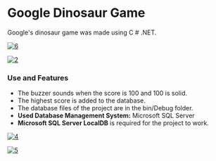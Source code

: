 # Google Dinosaur Game

Google's dinosaur game was made using C # .NET.

<a href="https://imgbb.com/"><img src="https://i.ibb.co/KrMXsfV/6.jpg" alt="6" border="0"></a>

<a href="https://ibb.co/v1qRRXP"><img src="https://i.ibb.co/qBjVVJs/2.jpg" alt="2" border="0"></a>

### Use and Features
- The buzzer sounds when the score is 100 and 100 is solid.
- The highest score is added to the database.
- The database files of the project are in the bin/Debug folder.
- **Used Database Management System:** Microsoft SQL Server
-  **Microsoft SQL Server LocalDB** is required for the project to work.

<a href="https://ibb.co/TTzhx59"><img src="https://i.ibb.co/GJgP4jz/4.jpg" alt="4" border="0"></a>

<a href="https://imgbb.com/"><img src="https://i.ibb.co/F89Pf7n/5.jpg" alt="5" border="0"></a>


